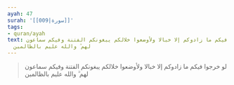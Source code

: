 ```yaml
---
ayah: 47
surah: '[[009|سورة]]'
tags:
- quran/ayah
text: لو خرجوا فيكم ما زادوكم إلا خبالا ولأوضعوا خلالكم يبغونكم الفتنة وفيكم سماعون
  لهم ۗ والله عليم بالظالمين
---
```

> لو خرجوا فيكم ما زادوكم إلا خبالا ولأوضعوا خلالكم يبغونكم الفتنة وفيكم سماعون لهم ۗ والله عليم بالظالمين
